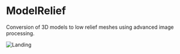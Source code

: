 # ModelRelief

Conversion of 3D models to low relief meshes using advanced image processing.


![Landing](ModelRelief/Documentation/README/Images/Landing.png)

